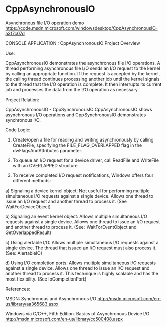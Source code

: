 # CppAsynchronousIO
Asynchronous file I/O operation demo 
https://code.msdn.microsoft.com/windowsdesktop/CppAsynchronousIO-a3f7c07d

CONSOLE APPLICATION : CppAsynchronousIO Project Overview

Use:


CppAsynchronousIO demonstrates the asynchronous file I/O operations. A
thread performing asynchronous file I/O sends an I/O request to the kernel by
calling an appropriate function. If the request is accepted by the kernel,
the calling thread continues processing another job until the kernel signals
to the thread that the I/O operation is complete. It then interrupts its
current job and processes the data from the I/O operation as necessary.

Project Relation:


CppAsynchronousIO - CppSynchronousIO
CppAsynchronousIO shows asynchronous I/O operations and CppSynchronousIO
demonstrates synchronous I/O.

Code Logic:


1. Create/open a file for reading and writing asynchronously by calling
CreateFile, specifying the FILE_FLAG_OVERLAPPED flag in the
dwFlagsAndAttributes parameter.

2. To queue an I/O request for a device driver, call ReadFile and WriteFile
with an OVERLAPPED structure.

3. To receive completed I/O request notifications, Windows offers four
different methods:

a) Signaling a device kernel object: Not useful for performing multiple
simultaneous I/O requests against a single device. Allows one thread to
issue an I/O request and another thread to process it. (See
WaitForDeviceObject)

b) Signaling an event kernel object: Allows multiple simultaneous I/O
requests against a single device. Allows one thread to issue an I/O request
and another thread to process it. (See: WaitForEventObject and
GetOverlappedResult)

c) Using alertable I/O: Allows multiple simultaneous I/O requests against a
single device. The thread that issued an I/O request must also process it.
(See: AlertableIO)

d) Using I/O completion ports: Allows multiple simultaneous I/O requests
against a single device. Allows one thread to issue an I/O request and
another thread to process it. This technique is highly scalable and has the
most flexibility. (See IoCompletionPort)

References:


MSDN: Synchronous and Asynchronous I/O
http://msdn.microsoft.com/en-us/library/aa365683.aspx

Windows via C/C++, Fifth Edition. Basics of Asynchronous Device I/O
http://msdn.microsoft.com/en-us/library/cc500408.aspx
